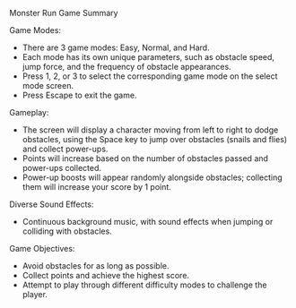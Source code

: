 Monster Run Game Summary

Game Modes:
- There are 3 game modes: Easy, Normal, and Hard.
- Each mode has its own unique parameters, such as obstacle speed, jump force, and the frequency of obstacle appearances.
- Press 1, 2, or 3 to select the corresponding game mode on the select mode screen.
- Press Escape to exit the game.

Gameplay:

- The screen will display a character moving from left to right to dodge obstacles, using the Space key to jump over obstacles (snails and flies) and collect power-ups.
- Points will increase based on the number of obstacles passed and power-ups collected.
- Power-up boosts will appear randomly alongside obstacles; collecting them will increase your score by 1 point.

Diverse Sound Effects:
- Continuous background music, with sound effects when jumping or colliding with obstacles.

Game Objectives:
- Avoid obstacles for as long as possible.
- Collect points and achieve the highest score.
- Attempt to play through different difficulty modes to challenge the player.
